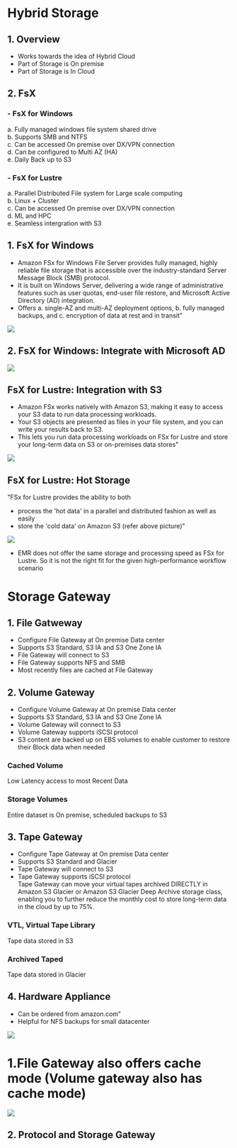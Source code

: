 # Hybrid Storage											
## 1. Overview			
- Works towards the idea of Hybrid Cloud			
- Part of Storage is On premise			
- Part of Storage is In Cloud			
## 2. FsX							
### - FsX for Windows			
a. Fully managed windows file system shared drive			
b. Supports SMB and NTFS			
c. Can be accessed On premise over DX/VPN connection			
d. Can be configured to Multi AZ (HA)			
e. Daily Back up to S3			
### - FsX for Lustre			
a. Parallel Distributed File system for Large scale computing			
b. Linux + Cluster			
c. Can be accessed On premise over DX/VPN connection			
d. ML and HPC			
e. Seamless intergration with S3			

## 1. FsX for Windows											
-  Amazon FSx for Windows File Server provides fully managed, highly reliable file storage that is accessible over the industry-standard Server Message Block (SMB) protocol. 
- It is built on Windows Server, delivering a wide range of administrative features such as user quotas, end-user file restore, and Microsoft Active Directory (AD) integration. 
- Offers
a. single-AZ and multi-AZ deployment options, 
b. fully managed backups, and 
c. encryption of data at rest and in transit"											
<img src="images/1.png">

## 2. FsX for Windows: Integrate with Microsoft AD		
<img src="images/2.png">

## FsX for Lustre: Integration with S3											
-  Amazon FSx works natively with Amazon S3, making it easy to access your S3 data to run data processing workloads. 
- Your S3 objects are presented as files in your file system, and you can write your results back to S3. 
- This lets you run data processing workloads on FSx for Lustre and store your long-term data on S3 or on-premises data stores"	
<img src="images/3.png">

## FsX for Lustre: Hot Storage											
"FSx for Lustre provides the ability to both
- process the 'hot data' in a parallel and distributed fashion as well as easily 
- store the 'cold data' on Amazon S3 (refer above picture)"											
<img src="images/4.png">

-  EMR does not offer the same storage and processing speed as FSx for Lustre. So it is not the right fit for the given high-performance workflow scenario											

# Storage Gateway											
## 1. File Gatweway		
- Configure File Gateway at On premise Data center		
- Supports S3 Standard, S3 IA and S3 One Zone IA		
- File Gateway will connect to S3		
- File Gateway supports NFS and SMB		
- Most recently files are cached at File Gateway		

## 2. Volume Gateway		
- Configure Volume Gateway at On premise Data center		
- Supports S3 Standard, S3 IA and S3 One Zone IA		
- Volume Gateway will connect to S3		
- Volume Gateway supports iSCSI protocol		
- S3 content are backed up on EBS volumes to enable customer to restore their Block data when needed		
### Cached Volume
Low Latency access to most Recent Data
### Storage Volumes
Entire dataset is On premise, scheduled backups to S3
## 3. Tape Gateway		
- Configure Tape Gateway at On premise Data center		
- Supports S3 Standard and Glacier		
- Tape Gateway will connect to S3		
- Tape Gateway supports iSCSI protocol		
Tape Gateway can move your virtual tapes archived DIRECTLY in Amazon S3 Glacier or Amazon S3 Glacier Deep Archive storage class, enabling you to further reduce the monthly cost to store long-term data in the cloud by up to 75%.		
### VTL, Virtual Tape Library 
Tape data stored in S3
### Archived Taped
Tape data stored in Glacier
## 4. Hardware Appliance		
-  Can be ordered from amazon.com"		
- Helpful for NFS backups for small datacenter		
<img src="images/5.png">

# 1.File Gateway also offers cache mode (Volume gateway also has cache mode)		
<img src="images/6.png">

## 2. Protocol and Storage Gateway		
